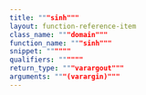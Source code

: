 ```yaml
---
title: """sinh"""
layout: function-reference-item
class_name: """domain"""
function_name: """sinh"""
snippet: """"""
qualifiers: """"""
return_type: """varargout"""
arguments: """(varargin)"""
---
```


